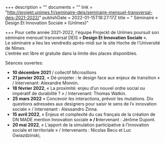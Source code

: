 +++
description = ""
documents = ""
link = "http://projekt.unimes.fr/seminaire-deis/seminaire-mensuel-transversal-deis-2021-2022/"
publishDate = 2022-01-15T18:27:17Z
title = " Séminaire  « Design Et Innovation Sociale » (Unîmes)"

+++
Pour cette année 2021-2022, l'équipe Projeckt de Unîmes poursuit son séminaire mensuel transversal DEIS « **Design Et Innovation Sociale** ».  
Le séminaire a lieu les vendredis après-midi sur le site Hoche de l’Université de Nîmes.  
L’entrée est libre et gratuite dans la limite des places disponibles.

Séances ouvertes:

* **10 décembre 2021** / collectif Microsillons
* **21 janvier 2022**,  « Dé-projeter : le design face aux enjeux de transition » / Intervenant: Alexandre Monnin.
* **18 février 2022**, « La proximité: enjeu d’un nouvel ordre social ou impératif de durabilité ? » / Intervenant:  Thomas Watkin.
* **25 mars 2022** « Concevoir les interactions, prévoir les mutations. Dix questions adressées aux designers pour saisir le sens de l’« innovation sociale » /  Intervenant : Alessandro Zinna.
* **15 avril 2022**, « Enjeux et complexité du cas français de la création de DN MADE mention Innovation sociale **» / I**ntervenant : Jérôme Dupont.
* **20 mai 2022**, « L’apport de la simulation participative à l’innovation sociale et territoriale » /  Intervenants :  Nicolas Becu et Luc Gwiazdzinski,